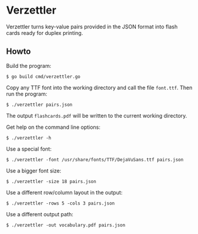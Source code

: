 # Verzettler

Verzettler turns key-value pairs provided in the JSON format into flash cards
ready for duplex printing.

## Howto

Build the program:

    $ go build cmd/verzettler.go

Copy any TTF font into the working directory and call the file `font.ttf`. Then
run the program:

    $ ./verzettler pairs.json

The output `flashcards.pdf` will be written to the current working directory.

Get help on the command line options:

    $ ./verzettler -h

Use a special font:

    $ ./verzettler -font /usr/share/fonts/TTF/DejaVuSans.ttf pairs.json

Use a bigger font size:

    $ ./verzettler -size 18 pairs.json

Use a different row/column layout in the output:

    $ ./verzettler -rows 5 -cols 3 pairs.json

Use a different output path:

    $ ./verzettler -out vocabulary.pdf pairs.json
